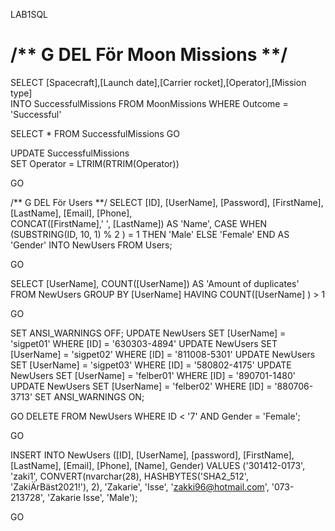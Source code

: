 LAB1SQL
# /** G DEL För Moon Missions **/ 
SELECT [Spacecraft],[Launch date],[Carrier rocket],[Operator],[Mission type]  
INTO SuccessfulMissions
FROM MoonMissions
WHERE Outcome = 'Successful'

SELECT * FROM SuccessfulMissions
GO

 UPDATE SuccessfulMissions   
 SET Operator = LTRIM(RTRIM(Operator))

 GO

 /** G DEL För Users **/ 
 SELECT	[ID], [UserName], [Password], [FirstName], [LastName], [Email], [Phone], 		
 CONCAT([FirstName],' ', [LastName])
		AS 'Name',
		CASE
			WHEN (SUBSTRING(ID, 10, 1) % 2 ) = 1
			THEN 'Male'
			ELSE 'Female'
		END AS 'Gender'
INTO NewUsers 
FROM Users;

GO

SELECT [UserName], COUNT([UserName]) AS 'Amount of duplicates'
FROM NewUsers
GROUP BY [UserName]
HAVING COUNT([UserName] ) > 1

GO

SET ANSI_WARNINGS  OFF;
UPDATE NewUsers SET [UserName] = 'sigpet01' WHERE [ID] = '630303-4894'
UPDATE NewUsers SET [UserName] = 'sigpet02' WHERE [ID] = '811008-5301'
UPDATE NewUsers SET [UserName] = 'sigpet03' WHERE [ID] = '580802-4175'
UPDATE NewUsers SET [UserName] = 'felber01' WHERE [ID] = '890701-1480'
UPDATE NewUsers SET [UserName] = 'felber02' WHERE [ID] = '880706-3713'
SET ANSI_WARNINGS ON;

GO
DELETE FROM NewUsers WHERE ID < '7' AND Gender = 'Female';

GO

INSERT INTO NewUsers ([ID], [UserName], [password], [FirstName], [LastName], [Email], [Phone], [Name], Gender)
VALUES ('301412-0173', 
'zaki1', 
 CONVERT(nvarchar(28), HASHBYTES('SHA2_512', 'ZakiÄrBäst2021!'), 2), 
'Zakarie', 
'Isse', 
'zakki96@hotmail.com',
'073-213728', 
'Zakarie Isse', 
'Male');

GO
